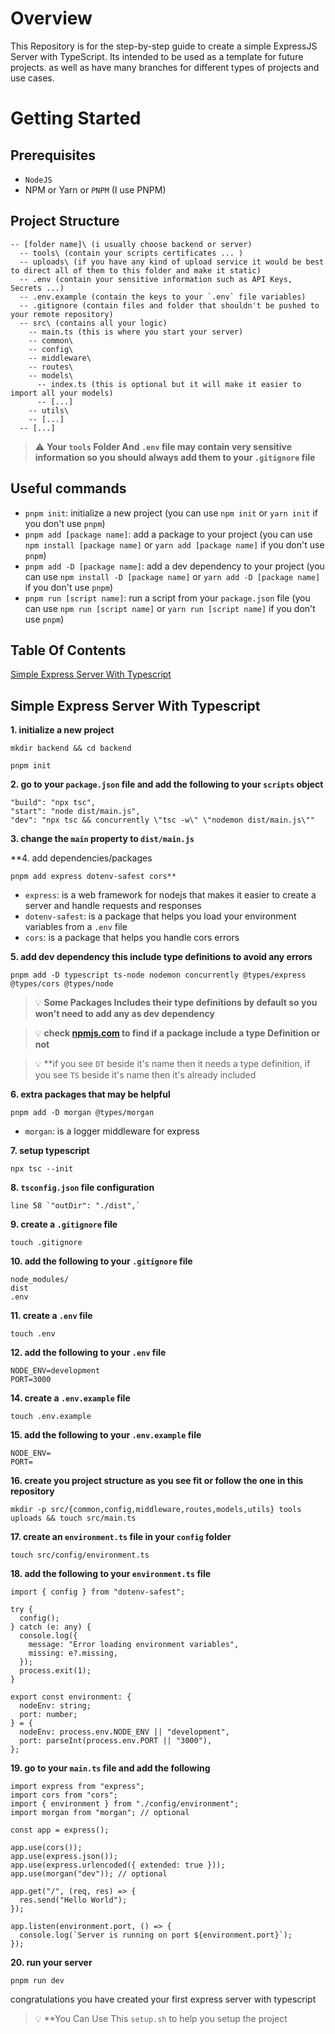 # Overview

This Repository is for the step-by-step guide to create a simple ExpressJS Server with TypeScript.
Its intended to be used as a template for future projects. as well as have many branches for different types of projects and use cases.

# Getting Started

## Prerequisites

- `NodeJS`
- NPM or Yarn or `PNPM` (I use PNPM)

## Project Structure


    -- [folder name]\ (i usually choose backend or server)
      -- tools\ (contain your scripts certificates ... )
      -- uploads\ (if you have any kind of upload service it would be best to direct all of them to this folder and make it static)
      -- .env (contain your sensitive information such as API Keys, Secrets ...)
      -- .env.example (contain the keys to your `.env` file variables)
      -- .gitignore (contain files and folder that shouldn't be pushed to your remote repository)
      -- src\ (contains all your logic)
        -- main.ts (this is where you start your server)
        -- common\
        -- config\
        -- middleware\
        -- routes\
        -- models\
          -- index.ts (this is optional but it will make it easier to import all your models)
          -- [...]
        -- utils\
        -- [...]
      -- [...]


> :warning: **Your `tools` Folder And `.env` file may contain very sensitive information so you should always add them to your `.gitignore` file**

## Useful commands

- `pnpm init`: initialize a new project (you can use `npm init` or `yarn init` if you don't use `pnpm`)
- `pnpm add [package name]`: add a package to your project  (you can use `npm install [package name]` or `yarn add [package name]` if you don't use `pnpm`)
- `pnpm add -D [package name]`: add a dev dependency to your project  (you can use `npm install -D [package name]` or `yarn add -D [package name]` if you don't use `pnpm`)
- `pnpm run [script name]`: run a script from your `package.json` file (you can use `npm run [script name]` or `yarn run [script name]` if you don't use `pnpm`)


## Table Of Contents

[Simple Express Server With Typescript](https://github.com/drabi-he/express-setup#simple-express-server-with-typescript)

## Simple Express Server With Typescript

**1. initialize a  new project**
    
    mkdir backend && cd backend

    pnpm init

**2. go to your `package.json` file and add the following to your `scripts` object**

    "build": "npx tsc",
    "start": "node dist/main.js",
    "dev": "npx tsc && concurrently \"tsc -w\" \"nodemon dist/main.js\""

**3. change the `main` property to `dist/main.js`**

**4. add dependencies/packages

    pnpm add express dotenv-safest cors**

- `express`: is a web framework for nodejs that makes it easier to create a server and handle requests and responses
- `dotenv-safest`: is a package that helps you load your environment variables from a `.env` file
- `cors`: is a package that helps you handle cors errors

**5. add dev dependency this include type definitions to avoid any errors**

    pnpm add -D typescript ts-node nodemon concurrently @types/express @types/cors @types/node

> :bulb: **Some Packages Includes their type definitions by default so you won't need to add any as dev dependency**

> :bulb: **check [npmjs.com](www.npmjs.com) to find if a package include a type Definition or not**

> :bulb: **if you see `DT` beside it's name then it needs a type definition, if you see `TS` beside it's name then it's already included

**6. extra packages that may be helpful**

    pnpm add -D morgan @types/morgan

- `morgan`: is a logger middleware for express 

**7. setup typescript**

    npx tsc --init

**8. `tsconfig.json` file configuration**

    line 58 `"outDir": "./dist",`

**9. create a `.gitignore` file**

    touch .gitignore

**10. add the following to your `.gitignore` file**

    node_modules/
    dist
    .env

**11. create a `.env` file**

    touch .env

**12. add the following to your `.env` file**

    NODE_ENV=development
    PORT=3000

**14. create a `.env.example` file**

    touch .env.example

**15. add the following to your `.env.example` file**

    NODE_ENV=
    PORT=

**16. create you project structure as you see fit or follow the one in this repository**

    mkdir -p src/{common,config,middleware,routes,models,utils} tools uploads && touch src/main.ts

**17. create an `environment.ts` file in your `config` folder**

    touch src/config/environment.ts

**18. add the following to your `environment.ts` file**

    import { config } from "dotenv-safest";
  
    try {
      config();
    } catch (e: any) {
      console.log({
        message: "Error loading environment variables",
        missing: e?.missing,
      });
      process.exit(1);
    }
  
    export const environment: {
      nodeEnv: string;
      port: number;
    } = {
      nodeEnv: process.env.NODE_ENV || "development",
      port: parseInt(process.env.PORT || "3000"),
    };


**19. go to your `main.ts` file and add the following**

    import express from "express";
    import cors from "cors";
    import { environment } from "./config/environment";
    import morgan from "morgan"; // optional
  
    const app = express();
  
    app.use(cors());
    app.use(express.json());
    app.use(express.urlencoded({ extended: true }));
    app.use(morgan("dev")); // optional
  
    app.get("/", (req, res) => {
      res.send("Hello World");
    });
  
    app.listen(environment.port, () => {
      console.log(`Server is running on port ${environment.port}`);
    });

**20. run your server**
  
    pnpm run dev

congratulations you have created your first express server with typescript


> :bulb: **You Can Use This `setup.sh` to help you setup the project